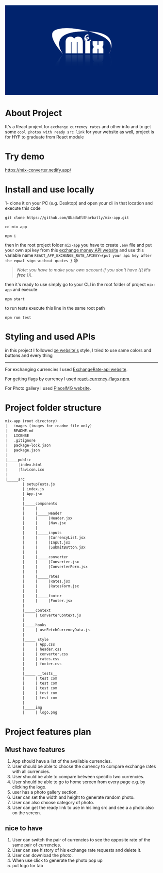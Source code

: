 ![This is an image](./images/mix_logo.jpg)

# About Project

It's a React project for `exchange currency rates` and other info and to get some `cool photos with ready src link` for your website as well, project is for HYF to graduate from React module

# Try demo

https://mix-converter.netlify.app/

# Install and use locally

1- clone it on your PC (e.g. Desktop) and open your cli in that location and execute this code

```
git clone https://github.com/ObadaElSharbatly/mix-app.git
```

```
cd mix-app
```

```
npm i
```

then in the root project folder `mix-app` you have to create `.env` file and put your own api key from this [exchange money API website](https://www.exchangerate-api.com/)
and use this variable name `REACT_APP_EXCHANGE_RATE_APIKEY={put your api key after the equal sign without quotes }` :sweat_smile:

> _Note: you have to make your own account if you don't have ((( **it's free** )))._

then it's ready to use
simply go to your CLI in the root folder of project `mix-app` and execute

```
npm start
```

to run tests execute this line in the same root path

```
npm run test
```

# Styling and used APIs

in this project I followed [xe website's](https://www.xe.com/) style, I tried to use same colors and buttons and every thing

---

For exchanging currencies I used [ExchangeRate-api website](https://www.exchangerate-api.com/).

For getting flags by currency I used [react-currency-flags npm](https://www.npmjs.com/package/react-currency-flags).

For Photo gallery I used [PlaceIMG website](http://placeimg.com/).

# Project folder structure

```
mix-app (root directory)
|   images (images for readme file only)
|   README.md
|   LICENSE
|   .gitignore
|   package-lock.json
|   package.json
|
|_____public
|     |index.html
|     |favicon.ico
|
|_____src
        | setupTests.js
        | index.js
        | App.jsx
        |
        |_____components
        |     |
        |     |_____Header
        |     |     |Header.jsx
        |     |     |Nav.jsx
        |     |
        |     |_____inputs
        |     |     |CurrencyList.jsx
        |     |     |Input.jsx
        |     |     |SubmitButton.jsx
        |     |
        |     |_____converter
        |     |     |Converter.jsx
        |     |     |ConverterForm.jsx
        |     |
        |     |_____rates
        |     |     |Rates.jsx
        |     |     |RatesForm.jsx
        |     |
        |     |_____footer
        |     |     |Footer.jsx
        |
        |_____context
        |     | ConverterContext.js
        |
        |_____hooks
        |     | useFetchCurrencyData.js
        |
        |_____ style
        |     | App.css
        |     | header.css
        |     | converter.css
        |     | rates.css
        |     | footer.css
        |
        |_____ __tests__
        |     | test com
        |     | test com
        |     | test com
        |     | test com
        |     | test com
        |
        |_____img
        |     | logo.png
```

# Project features plan

## Must have features

1. App should have a list of the available currencies.
2. User should be able to choose the currency to compare exchange rates with all currencies.
3. User should be able to compare between specific two currencies.
4. User should be able to go to home screen from every page e.g. by clicking the logo.
5. user has a photo gallery section.
6. User can set the width and height to generate random photo.
7. User can also choose category of photo.
8. User can get the ready link to use in his img src and see a a photo also on the screen.

## nice to have

1. User can switch the pair of currencies to see the opposite rate of the same pair of currencies.
2. User can see history of his exchange rate requests and delete it.
3. User can download the photo.
4. When use click to generate the photo pop up
5. put logo for tab
